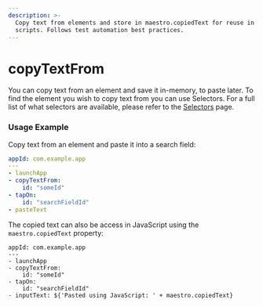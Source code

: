 ```yaml
---
description: >-
  Copy text from elements and store in maestro.copiedText for reuse in tests or
  scripts. Follows test automation best practices.
---
```


# copyTextFrom

You can copy text from an element and save it in-memory, to paste later. To find the element you wish to copy text from you can use Selectors. For a full list of what selectors are available, please refer to the [Selectors](../selectors.md) page.

### Usage Example

Copy text from an element and paste it into a search field:

```yaml
appId: com.example.app
---
- launchApp
- copyTextFrom:
    id: "someId"
- tapOn:
    id: "searchFieldId"
- pasteText
```

The copied text can also be access in JavaScript using the `maestro.copiedText` property:

```
appId: com.example.app
---
- launchApp
- copyTextFrom:
    id: "someId"
- tapOn:
    id: "searchFieldId"
- inputText: ${'Pasted using JavaScript: ' + maestro.copiedText}
```
